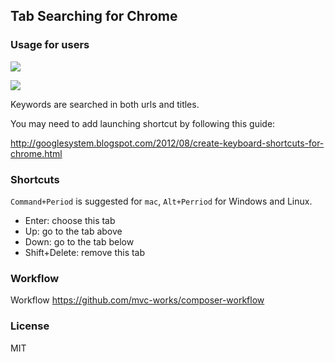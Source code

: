 
Tab Searching for Chrome
------

### Usage for users

![](https://developers.google.com/chrome/web-store/images/branding/ChromeWebStore_BadgeWBorder_v2_206x58.png)

![](http://img4.picbed.org/uploads/2014/03/tab-searching.png)

Keywords are searched in both urls and titles.

You may need to add launching shortcut by following this guide:

http://googlesystem.blogspot.com/2012/08/create-keyboard-shortcuts-for-chrome.html

### Shortcuts

`Command+Period` is suggested for `mac`, `Alt+Perriod` for Windows and Linux.

* Enter: choose this tab
* Up: go to the tab above
* Down: go to the tab below
* Shift+Delete: remove this tab

### Workflow

Workflow https://github.com/mvc-works/composer-workflow

### License

MIT
